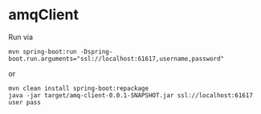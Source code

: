 # amqClient

Run via

```
mvn spring-boot:run -Dspring-boot.run.arguments="ssl://localhost:61617,username,password"
```

or

```
mvn clean install spring-boot:repackage
java -jar target/amq-client-0.0.1-SNAPSHOT.jar ssl://localhost:61617 user pass
```
